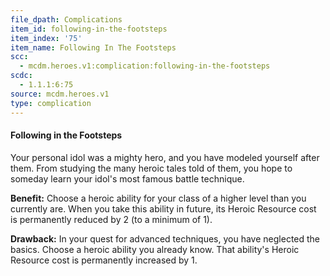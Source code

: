 ```yaml
---
file_dpath: Complications
item_id: following-in-the-footsteps
item_index: '75'
item_name: Following In The Footsteps
scc:
  - mcdm.heroes.v1:complication:following-in-the-footsteps
scdc:
  - 1.1.1:6:75
source: mcdm.heroes.v1
type: complication
---
```


#### Following in the Footsteps

Your personal idol was a mighty hero, and you have modeled yourself after them. From studying the many heroic tales told of them, you hope to someday learn your idol's most famous battle technique.

**Benefit:** Choose a heroic ability for your class of a higher level than you currently are. When you take this ability in future, its Heroic Resource cost is permanently reduced by 2 (to a minimum of 1).

**Drawback:** In your quest for advanced techniques, you have neglected the basics. Choose a heroic ability you already know. That ability's Heroic Resource cost is permanently increased by 1.
